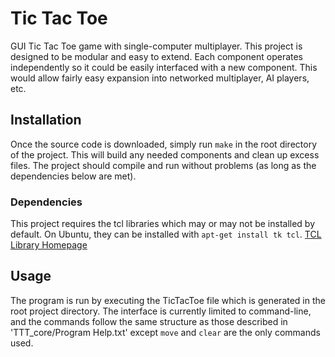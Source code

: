 # Tic Tac Toe
GUI Tic Tac Toe game with single-computer multiplayer.  This project is designed to be modular and easy to extend.  Each component operates independently so it could be easily interfaced with a new component.  This would allow fairly easy expansion into networked multiplayer, AI players, etc.

## Installation
Once the source code is downloaded, simply run `make` in the root directory of the project.  This will build any needed components and clean up excess files.  The project should compile and run without problems (as long as the dependencies below are met).
### Dependencies
This project requires the tcl libraries which may or may not be installed by default.  On Ubuntu, they can be installed with `apt-get install tk tcl`.
[TCL Library Homepage](http://www.tcl.tk/)

## Usage
The program is run by executing the TicTacToe file which is generated in the root project directory.  The interface is currently limited to command-line, and the commands follow the same structure as those described in 'TTT_core/Program Help.txt' except `move` and `clear` are the only commands used.
